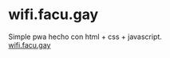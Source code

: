 # wifi.facu.gay
Simple pwa hecho con html + css + javascript.  
[wifi.facu.gay](https://wifi.facu.gay/)
